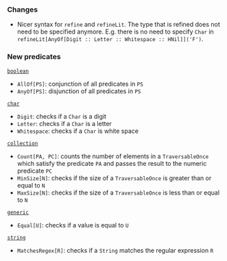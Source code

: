 ### Changes

* Nicer syntax for `refine` and `refineLit`. The type that is refined does not
  need to be specified anymore. E.g. there is no need to specify `Char` in
  `refineLit[AnyOf[Digit :: Letter :: Whitespace :: HNil]]('F')`.

### New predicates

[`boolean`](https://github.com/fthomas/refined/blob/v0.0.2/src/main/scala/eu/timepit/refined/boolean.scala)

* `AllOf[PS]`: conjunction of all predicates in `PS`
* `AnyOf[PS]`: disjunction of all predicates in `PS`

[`char`](https://github.com/fthomas/refined/blob/v0.0.2/src/main/scala/eu/timepit/refined/char.scala)

* `Digit`: checks if a `Char` is a digit
* `Letter`: checks if a `Char` is a letter
* `Whitespace`: checks if a `Char` is white space

[`collection`](https://github.com/fthomas/refined/blob/v0.0.2/src/main/scala/eu/timepit/refined/collection.scala)

* `Count[PA, PC]`: counts the number of elements in a `TraversableOnce`
  which satisfy the predicate `PA` and passes the result to the numeric
  predicate `PC`
* `MinSize[N]`: checks if the size of a `TraversableOnce` is greater than
  or equal to `N`
* `MaxSize[N]`: checks if the size of a `TraversableOnce` is less than
  or equal to `N`

[`generic`](https://github.com/fthomas/refined/blob/v0.0.2/src/main/scala/eu/timepit/refined/generic.scala)

* `Equal[U]`: checks if a value is equal to `U`

[`string`](https://github.com/fthomas/refined/blob/v0.0.2/src/main/scala/eu/timepit/refined/string.scala)

* `MatchesRegex[R]`: checks if a `String` matches the regular expression `R`
